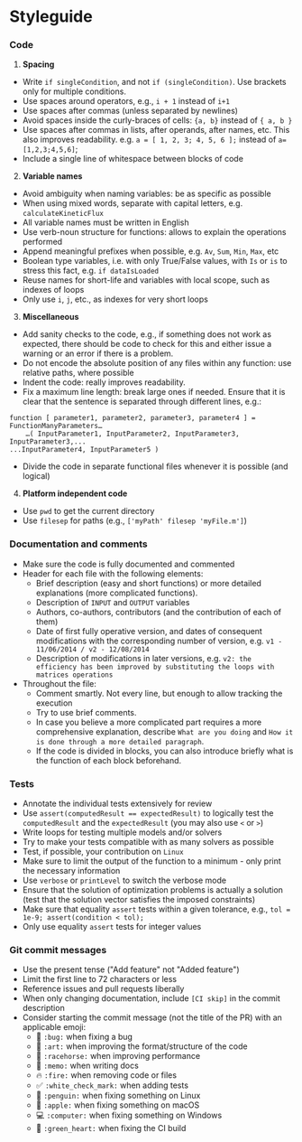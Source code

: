 # Styleguide

### Code

1. **Spacing**
  * Write `if singleCondition`, and not `if (singleCondition)`. Use brackets only for multiple conditions.
  * Use spaces around operators, e.g., `i + 1` instead of `i+1`
  * Use spaces after commas (unless separated by newlines)
  * Avoid spaces inside the curly-braces of cells: `{a, b}` instead of `{ a, b }`
  * Use spaces after commas in lists, after operands, after names, etc. This also improves readability. e.g. `a = [ 1, 2, 3; 4, 5, 6 ];` instead of `a=[1,2,3;4,5,6]`;
  * Include a single line of whitespace between blocks of code

2. **Variable names**
  * Avoid ambiguity when naming variables: be as specific as possible
  * When using mixed words, separate with capital letters, e.g. `calculateKineticFlux`
  * All variable names must be written in English
  * Use verb-noun structure for functions: allows to explain the operations performed
  * Append meaningful prefixes when possible, e.g. `Av`, `Sum`, `Min`, `Max`, etc
  * Boolean type variables, i.e. with only True/False values, with `Is` or `is` to stress this fact, e.g. `if dataIsLoaded`
  * Reuse names for short-life and variables with local scope, such as indexes of loops
  * Only use `i`, `j`, etc., as indexes for very short loops

3. **Miscellaneous**
  * Add sanity checks to the code, e.g., if something does not work as expected, there should be code to check for this and either issue a warning or an error if there is a problem.
  * Do not encode the absolute position of any files within any function: use relative paths, where possible
  * Indent the code: really improves readability.
  * Fix a maximum line length: break large ones if needed. Ensure that it is clear that the sentence is separated through different lines, e.g.:
  ```
  function [ parameter1, parameter2, parameter3, parameter4 ] = FunctionManyParameters…
      …( InputParameter1, InputParameter2, InputParameter3, InputParameter3,...
  ...InputParameter4, InputParameter5 )
  ```
  * Divide the code in separate functional files whenever it is possible (and logical)

4. **Platform independent code**

- Use `pwd` to get the current directory
- Use `filesep` for paths (e.g., `['myPath' filesep 'myFile.m']`)

### Documentation and comments

* Make sure the code is fully documented and commented
* Header for each file with the following elements:
    * Brief description (easy and short functions) or more detailed explanations (more complicated functions).
    * Description of `INPUT` and `OUTPUT` variables
    * Authors, co-authors, contributors (and the contribution of each of them)
    * Date of first fully operative version, and dates of consequent modifications with the corresponding number of version, e.g. `v1 - 11/06/2014 / v2 - 12/08/2014`
    * Description of modifications in later versions, e.g. `v2: the efficiency has been improved by substituting the loops with matrices operations`
* Throughout the file:
    * Comment smartly. Not every line, but enough to allow tracking the execution
    * Try to use brief comments.
    * In case you believe a more complicated part requires a more comprehensive explanation, describe `What are you doing` and `How it is done through a more detailed paragraph`.
    * If the code is divided in blocks, you can also introduce briefly what is the function of each block beforehand.

<!-- elaborate guidelines to automatically generate the documentation //-->

### Tests

* Annotate the individual tests extensively for review
* Use `assert(computedResult == expectedResult)` to logically test the `computedResult` and the `expectedResult` (you may also use `<` or `>`)
* Write loops for testing multiple models and/or solvers
* Try to make your tests compatible with as many solvers as possible
* Test, if possible, your contribution on `Linux`
* Make sure to limit the output of the function to a minimum - only print the necessary information
* Use `verbose` or `printLevel` to switch the verbose mode
* Ensure that the solution of optimization problems is actually a solution (test that the solution vector satisfies the imposed constraints)
* Make sure that equality `assert` tests within a given tolerance, e.g., `tol = 1e-9; assert(condition < tol);`
* Only use equality `assert` tests for integer values

### Git commit messages

* Use the present tense ("Add feature" not "Added feature")
* Limit the first line to 72 characters or less
* Reference issues and pull requests liberally
* When only changing documentation, include `[CI skip]` in the commit description
* Consider starting the commit message (not the title of the PR) with an applicable emoji:
    * :bug: `:bug:` when fixing a bug
    * :art: `:art:` when improving the format/structure of the code
    * :racehorse: `:racehorse:` when improving performance
    * :memo: `:memo:` when writing docs
    * :fire: `:fire:` when removing code or files
    * :white_check_mark: `:white_check_mark:` when adding tests
    * :penguin: `:penguin:` when fixing something on Linux
    * :apple: `:apple:` when fixing something on macOS
    * :computer: `:computer:` when fixing something on Windows
    * :green_heart: `:green_heart:` when fixing the CI build
